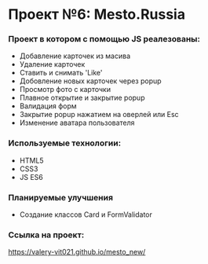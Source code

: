 #  Проект №6: Mesto.Russia

### Проект в котором с помощью JS реалезованы:
* Добавление карточек из масива
* Удаление карточек
* Ставить и снимать 'Like'
* Добовление новых карточек через popup
* Просмотр фото с карточки
* Плавное открытие и закрытие popup
* Валидация форм
* Закрытие popup нажатием на оверлей или Esc
* Изменение аватара пользователя 


### Используемые технологии:
* HTML5
* CSS3
* JS ES6

### Планируемые улучшения
* Создание классов Card и FormValidator

### Ссылка на проект:
https://valery-vit021.github.io/mesto_new/
